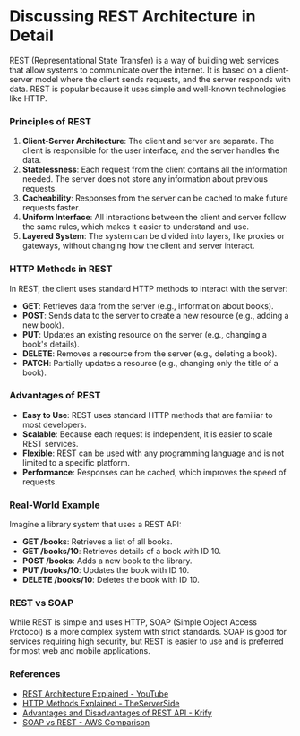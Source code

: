 # Discussing REST Architecture in Detail

REST (Representational State Transfer) is a way of building web services that allow systems to communicate over the internet. It is based on a client-server model where the client sends requests, and the server responds with data. REST is popular because it uses simple and well-known technologies like HTTP.

### Principles of REST

1. **Client-Server Architecture**: The client and server are separate. The client is responsible for the user interface, and the server handles the data.
2. **Statelessness**: Each request from the client contains all the information needed. The server does not store any information about previous requests.
3. **Cacheability**: Responses from the server can be cached to make future requests faster.
4. **Uniform Interface**: All interactions between the client and server follow the same rules, which makes it easier to understand and use.
5. **Layered System**: The system can be divided into layers, like proxies or gateways, without changing how the client and server interact.

### HTTP Methods in REST

In REST, the client uses standard HTTP methods to interact with the server:

* **GET**: Retrieves data from the server (e.g., information about books).
* **POST**: Sends data to the server to create a new resource (e.g., adding a new book).
* **PUT**: Updates an existing resource on the server (e.g., changing a book's details).
* **DELETE**: Removes a resource from the server (e.g., deleting a book).
* **PATCH**: Partially updates a resource (e.g., changing only the title of a book).

### Advantages of REST

- **Easy to Use**: REST uses standard HTTP methods that are familiar to most developers.
- **Scalable**: Because each request is independent, it is easier to scale REST services.
- **Flexible**: REST can be used with any programming language and is not limited to a specific platform.
- **Performance**: Responses can be cached, which improves the speed of requests.

### Real-World Example

Imagine a library system that uses a REST API:

- **GET /books**: Retrieves a list of all books.
- **GET /books/10**: Retrieves details of a book with ID 10.
- **POST /books**: Adds a new book to the library.
- **PUT /books/10**: Updates the book with ID 10.
- **DELETE /books/10**: Deletes the book with ID 10.

### REST vs SOAP

While REST is simple and uses HTTP, SOAP (Simple Object Access Protocol) is a more complex system with strict standards. SOAP is good for services requiring high security, but REST is easier to use and is preferred for most web and mobile applications.


### References

* [REST Architecture Explained - YouTube](https://www.youtube.com/watch?v=k2AR9hINWLs&t=151s)
* [HTTP Methods Explained - TheServerSide](https://www.theserverside.com/blog/Coffee-Talk-Java-News-Stories-and-Opinions/HTTP-methods)
* [Advantages and Disadvantages of REST API - Krify](https://krify.co/advantages-and-disadvantages-of-rest-api/)
* [SOAP vs REST - AWS Comparison](https://aws.amazon.com/compare/the-difference-between-soap-rest/)
